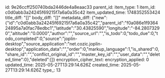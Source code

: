 id: 9e26ccff250740bda2446de4a8eaac33
parent_id: 
item_type: 1
item_id: c0d0abb3a24245f69215f7a6a0a35c42
item_updated_time: 1748352553424
title_diff: "[]"
body_diff: "[]"
metadata_diff: {"new":{"id":"c0d0abb3a24245f69215f7a6a0a35c42","parent_id":"f0a086e1f936424895a7a0fac78edbc1","latitude":"30.43825590","longitude":"-84.28073290","altitude":"0.0000","author":"","source_url":"","is_todo":0,"todo_due":0,"todo_completed":0,"source":"joplin-desktop","source_application":"net.cozic.joplin-desktop","application_data":"","order":0,"markup_language":1,"is_shared":0,"share_id":"","conflict_original_id":"","master_key_id":"","user_data":"","deleted_time":0},"deleted":[]}
encryption_cipher_text: 
encryption_applied: 0
updated_time: 2025-05-27T13:29:14.626Z
created_time: 2025-05-27T13:29:14.626Z
type_: 13